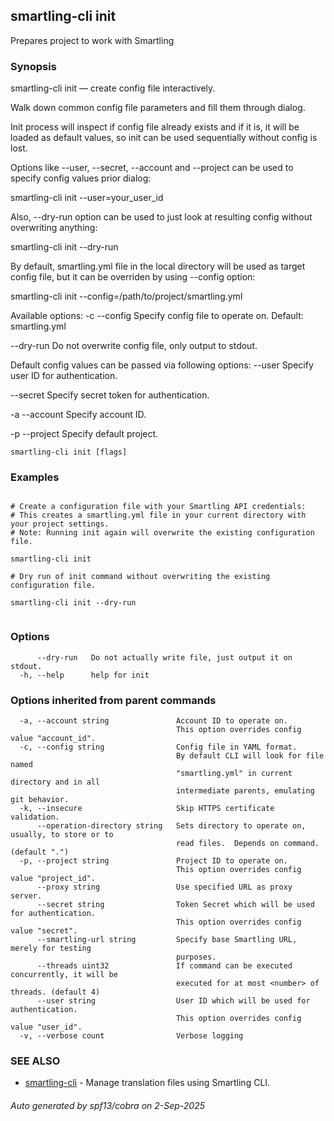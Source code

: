 ## smartling-cli init

Prepares project to work with Smartling

### Synopsis

smartling-cli init — create config file interactively.

Walk down common config file parameters and fill them through dialog.

Init process will inspect if config file already exists and if it is, it will
be loaded as default values, so init can be used sequentially without config
is lost.

Options like --user, --secret, --account and --project can be used to specify
config values prior dialog:

  smartling-cli init --user=your_user_id

Also, --dry-run option can be used to just look at resulting config without
overwriting anything:

  smartling-cli init --dry-run

By default, smartling.yml file in the local directory will be used as target
config file, but it can be overriden by using --config option:

  smartling-cli init --config=/path/to/project/smartling.yml


Available options:
  -c --config <file>
    Specify config file to operate on. Default: smartling.yml

  --dry-run
    Do not overwrite config file, only output to stdout.

Default config values can be passed via following options:
  --user <user>
    Specify user ID for authentication.

  --secret <secret>
    Specify secret token for authentication.

  -a --account <account>
    Specify account ID.

  -p --project <project>
    Specify default project.

```
smartling-cli init [flags]
```

### Examples

```

# Create a configuration file with your Smartling API credentials:
# This creates a smartling.yml file in your current directory with your project settings.
# Note: Running init again will overwrite the existing configuration file.

smartling-cli init

# Dry run of init command without overwriting the existing configuration file.

smartling-cli init --dry-run


```

### Options

```
      --dry-run   Do not actually write file, just output it on stdout.
  -h, --help      help for init
```

### Options inherited from parent commands

```
  -a, --account string               Account ID to operate on.
                                     This option overrides config value "account_id".
  -c, --config string                Config file in YAML format.
                                     By default CLI will look for file named
                                     "smartling.yml" in current directory and in all
                                     intermediate parents, emulating git behavior.
  -k, --insecure                     Skip HTTPS certificate validation.
      --operation-directory string   Sets directory to operate on, usually, to store or to
                                     read files.  Depends on command. (default ".")
  -p, --project string               Project ID to operate on.
                                     This option overrides config value "project_id".
      --proxy string                 Use specified URL as proxy server.
      --secret string                Token Secret which will be used for authentication.
                                     This option overrides config value "secret".
      --smartling-url string         Specify base Smartling URL, merely for testing
                                     purposes.
      --threads uint32               If command can be executed concurrently, it will be
                                     executed for at most <number> of threads. (default 4)
      --user string                  User ID which will be used for authentication.
                                     This option overrides config value "user_id".
  -v, --verbose count                Verbose logging
```

### SEE ALSO

* [smartling-cli](smartling-cli.md)	 - Manage translation files using Smartling CLI.

###### Auto generated by spf13/cobra on 2-Sep-2025
